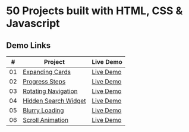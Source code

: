 # 50 Projects built with HTML, CSS & Javascript

## Demo Links

| #   | Project                                                                                                          | Live Demo                                                                                |
| --- | ---------------------------------------------------------------------------------------------------------------- | ---------------------------------------------------------------------------------------- |
| 01  | [Expanding Cards](https://github.com/aykutulis/50-projects-html-css-js/tree/master/01-expanding-cards)           | [Live Demo](https://aykutulis.github.io/50-projects-html-css-js/01-expanding-cards)      |
| 02  | [Progress Steps](https://github.com/aykutulis/50-projects-html-css-js/tree/master/02-progress-steps)             | [Live Demo](https://aykutulis.github.io/50-projects-html-css-js/02-progress-steps)       |
| 03  | [Rotating Navigation](https://github.com/aykutulis/50-projects-html-css-js/tree/master/03-rotating-navigation)   | [Live Demo](https://aykutulis.github.io/50-projects-html-css-js/03-rotating-navigation)  |
| 04  | [Hidden Search Widget](https://github.com/aykutulis/50-projects-html-css-js/tree/master/04-hidden-search-widget) | [Live Demo](https://aykutulis.github.io/50-projects-html-css-js/04-hidden-search-widget) |
| 05  | [Blurry Loading](https://github.com/aykutulis/50-projects-html-css-js/tree/master/05-blurry-loading)             | [Live Demo](https://aykutulis.github.io/50-projects-html-css-js/05-blurry-loading)       |
| 06  | [Scroll Animation](https://github.com/aykutulis/50-projects-html-css-js/tree/master/06-scroll-animation)         | [Live Demo](https://aykutulis.github.io/50-projects-html-css-js/06-scroll-animation)     |
